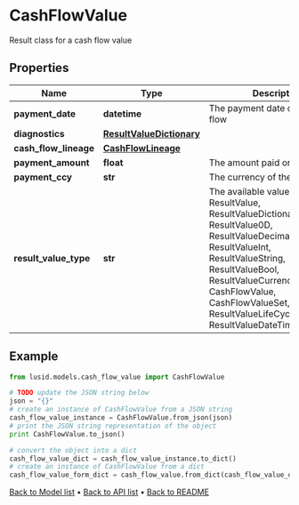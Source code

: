 # CashFlowValue

Result class for a cash flow value

## Properties
Name | Type | Description | Notes
------------ | ------------- | ------------- | -------------
**payment_date** | **datetime** | The payment date of the cash flow | 
**diagnostics** | [**ResultValueDictionary**](ResultValueDictionary.md) |  | [optional] 
**cash_flow_lineage** | [**CashFlowLineage**](CashFlowLineage.md) |  | [optional] 
**payment_amount** | **float** | The amount paid or received | 
**payment_ccy** | **str** | The currency of the transaction | 
**result_value_type** | **str** | The available values are: ResultValue, ResultValueDictionary, ResultValue0D, ResultValueDecimal, ResultValueInt, ResultValueString, ResultValueBool, ResultValueCurrency, CashFlowValue, CashFlowValueSet, ResultValueLifeCycleEventValue, ResultValueDateTimeOffset | 

## Example

```python
from lusid.models.cash_flow_value import CashFlowValue

# TODO update the JSON string below
json = "{}"
# create an instance of CashFlowValue from a JSON string
cash_flow_value_instance = CashFlowValue.from_json(json)
# print the JSON string representation of the object
print CashFlowValue.to_json()

# convert the object into a dict
cash_flow_value_dict = cash_flow_value_instance.to_dict()
# create an instance of CashFlowValue from a dict
cash_flow_value_form_dict = cash_flow_value.from_dict(cash_flow_value_dict)
```
[Back to Model list](../README.md#documentation-for-models) &#8226; [Back to API list](../README.md#documentation-for-api-endpoints) &#8226; [Back to README](../README.md)


